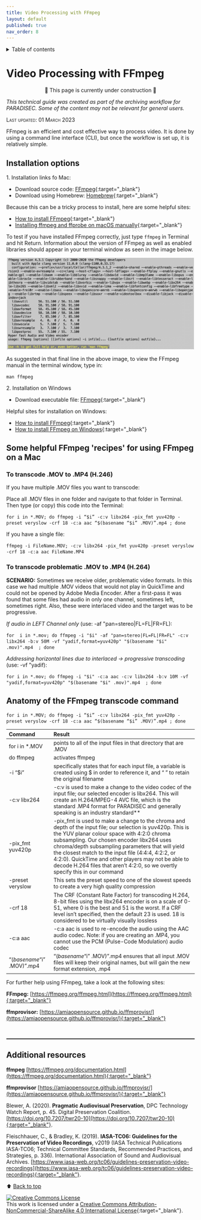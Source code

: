 ```yaml
---
title: Video Processing with FFmpeg
layout: default
published: true
nav_order: 8
--- 
```


<details closed markdown="block">
  <summary>
    Table of contents
  </summary>
  {: .text-delta }
1. TOC
{:toc}
</details>

<style>
H5{color:White !important;}
</style>

<style>
H6{color:White !important;}
</style>

# Video Processing with FFmpeg

<p align="center">
🚧 This page is currently under construction 🚧
</p>

*This technical guide was created as part of the archiving workflow for PARADISEC. Some of the content may not be relevant for general users.* 

<span style="font-variant:small-caps;">Last updated: 01 March 2023</span>


FFmpeg is an efficient and cost effective way to process video. It is done by using a command line interface (CLI), but once the workflow is set up, it is relatively simple.


## Installation options

1\. Installation links fo Mac:
* Download source code: [FFmpeg](https://ffmpeg.org/download.html#build-mac){:target="_blank"} 
* Download using Homebrew: [Homebrew](https://formulae.brew.sh/formula/ffmpeg){:target="_blank"}

Because this can be a tricky process to install, here are some helpful sites: 
* [How to install FFmpeg](https://www.hostinger.com/tutorials/how-to-install-ffmpeg){:target="_blank"}
* [Installing ffmpeg and ffprobe on macOS manually](https://bbc.github.io/bbcat-orchestration-docs/installation-mac-manual/){:target="_blank"}

To test if you have installed FFmpeg correctly, just type ```ffmpeg``` in Terminal and hit Return. Information about the version of FFmpeg as well as enabled libraries should appear in your terminal window as seen in the image below.

<p align="center">
  <img width="500" src="images/ffmpeg-installed.jpg" alt="Screenshot of terminal showing installed version of FFmpeg">
</p>
As suggested in that final line in the above image, to view the FFmpeg manual in the terminal window, type in:

    man ffmpeg

2\. Installation on Windows
* Download executable file: [FFmpeg](https://ffmpeg.org/download.html#build-windows){:target="_blank"}

Helpful sites for installation on Windows: 
* [How to install FFmpeg](https://www.hostinger.com/tutorials/how-to-install-ffmpeg){:target="_blank"}
* [How to install FFmpeg on Windows](https://www.geeksforgeeks.org/how-to-install-ffmpeg-on-windows/){:target="_blank"}


## Some helpful FFmpeg 'recipes' for using FFmpeg on a Mac

### To transcode .MOV to .MP4 (H.246)

If you have multiple .MOV files you want to transcode:

Place all .MOV files in one folder and navigate to that folder in Terminal. Then type (or copy) this code into the Terminal:


    for i in *.MOV; do ffmpeg -i “$i” -c:v libx264 -pix_fmt yuv420p -preset veryslow -crf 18 -c:a aac “$(basename “$i” .MOV)”.mp4 ; done


If you have a single file:


    ffmpeg -i FileName.MOV; -c:v libx264 -pix_fmt yuv420p -preset veryslow -crf 18 -c:a aac FileName.MP4


### To transcode problematic .MOV to .MP4 (H.264)

**SCENARIO:** Sometimes we receive older, problematic video formats. In this case we had multiple .MOV videos that would not play in QuickTime and could not be opened by Adobe Media Encoder. After a first-pass it was found that some files had audio in only one channel, sometimes left, sometimes right. Also, these were interlaced video and the target was to be progressive. 

*If audio in LEFT Channel only* (use: -af "pan=stereo|FL=FL|FR=FL):

    for  i in *.mov; do ffmpeg -i "$i" -af "pan=stereo|FL=FL|FR=FL" -c:v libx264 -b:v 50M -vf "yadif,format=yuv420p" "$(basename "$i" .mov)".mp4  ; done

*Addressing horizontal lines due to interlaced -> progressive transcoding* (use: -vf "yadif):

    for i in *.mov; do ffmpeg -i "$i" -c:a aac -c:v libx264 -b:v 10M -vf "yadif,format=yuv420p" "$(basename "$i" .mov)".mp4  ; done










## Anatomy of the FFmpeg transcode command

    for i in *.MOV; do ffmpeg -i “$i” -c:v libx264 -pix_fmt yuv420p -preset veryslow -crf 18 -c:a aac “$(basename “$i” .MOV)”.mp4 ; done

| Command   | Result       |
| :---      | :---         |
| for i in *.MOV | points to all of the input files in that directory that are .MOV |
| do ffmpeg     |  activates ffmpeg |
| -i “$i” | specifically states that for each input file, a variable is created using $ in order to reference it, and “ ” to retain the original filename  |
| -c:v libx264      | -c:v is used to make a change to the video codec of the input file; our selected encoder is libx264. This will create an H.264/MPEG-4 AVC file, which is the standard .MP4 format for PARADISEC and generally speaking is an industry standard**       |
| -pix_fmt yuv420p     | -pix_fmt is used to make a change to the chroma and depth of the input file; our selection is yuv420p. This is the YUV planar colour space with 4:2:0 chroma subsampling. Our chosen encoder libx264 uses chroma/depth subsampling parameters that will yield the closest match to the input file (4:4:4, 4:2:2, or 4:2:0). QuickTime and other players may not be able to decode H.264 files that aren’t 4:2:0, so we overtly specify this in our command       |
| -preset veryslow     | This sets the preset speed to one of the slowest speeds to create a very high quality compression        |
| -crf 18     | The CRF (Constant Rate Factor) for transcoding H.264, 8-bit files using the libx264 encoder is on a scale of 0-51, where 0 is the best and 51 is the worst. If a CRF level isn’t specified, then the default 23 is used. 18 is considered to be virtually visually lossless        |
| -c:a aac     | -c:a aac is used to re-encode the audio using the AAC audio codec. Note: if you are creating an .MP4, you cannot use the PCM (Pulse-Code Modulation) audio codec        |
|“$(basename “$i” .MOV)”.mp4     | “$(basename “$i” .MOV)”.mp4 ensures that all input .MOV files will keep their original names, but will gain the new format extension, .mp4        |






For further help using FFmpeg, take a look at the following sites:

**FFmpeg:** [https://ffmpeg.org/ffmpeg.html](https://ffmpeg.org/ffmpeg.html){:target="_blank"}

**ffmprovisor:** [https://amiaopensource.github.io/ffmprovisr/](https://amiaopensource.github.io/ffmprovisr/){:target="_blank"}




<br>
<hr style="border:1px solid grey">

## Additional resources

 **ffmpeg** [https://ffmpeg.org/documentation.html](https://ffmpeg.org/documentation.html){:target="_blank"}
 
 **ffmprovisor** [https://amiaopensource.github.io/ffmprovisr/](https://amiaopensource.github.io/ffmprovisr/){:target="_blank"}

Blewer, A. (2020). **Pragmatic Audiovisual Preservation**, DPC Technology Watch Report, p. 45. Digital Preservation Coalition. [https://doi.org/10.7207/twr20-10](https://doi.org/10.7207/twr20-10){:target="_blank"}.

Fleischhauer, C., & Bradley, K. (2019). **IASA-TC06: Guidelines for the Preservation of Video Recordings**, v2019 (IASA Technical Publications IASA-TC06; Technical Committee Standards, Recommended Practices, and Strategies, p. 336). International Association of Sound and Audiovisual Archives. [https://www.iasa-web.org/tc06/guidelines-preservation-video-recordings](https://www.iasa-web.org/tc06/guidelines-preservation-video-recordings){:target="_blank"}.

⬆️ [Back to top](#)

<a rel="license" href="http://creativecommons.org/licenses/by-nc-sa/4.0/"><img alt="Creative Commons License" style="border-width:0" src="https://i.creativecommons.org/l/by-nc-sa/4.0/88x31.png" /></a><br />This work is licensed under a <a rel="license" href="http://creativecommons.org/licenses/by-nc-sa/4.0/">Creative Commons Attribution-NonCommercial-ShareAlike 4.0 International License</a>{:target="_blank"}.
